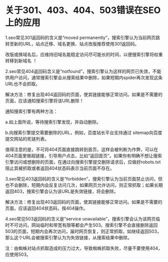 # 关于301、403、404、503错误在SEO上的应用

1.seo常见301返回码的含义是“moved permanently”，搜索引擎认为当前网页跳转至新的URL，站点迁移、域名更换、站点改版推荐使用301返回码。

改版或换域名后，应维持旧域名能稳定访问尽可能长的时间，以便搜索引擎将权重转移到新域名 ！

2.seo常见404返回码含义是“notfound”，搜索引擎认为这样的网页已失效，不能供用户访问，通常搜索引擎会从搜索结果中删除，如果短期内spider再次发现这条URL也不会抓取。

解决方法：修复出现404返回码的页面，使其链接能够正常访问。如果是不需要的页面，应该通知搜索引擎将该URL删除！

通知搜索引擎有两种方法：

a.如上面所说，等待搜索引擎发现，并自动删除。

b.向搜索引擎提交需要删除的URL，例如，百度站长平台支持通过 sitemap向百度提交网站的死链列表。

值得注意的是，不可将404页面直接跳转到首页，这样会被判断为作弊，可以在404页面里做超链接，引导用户点击，比如“返回首页”。如果你有明确不想让搜索引擎访问或想删除的页面，在通过向搜索引擎提交删除请求后，应做好robots.txt阻止其被抓取或者返回404状态码表示当前页面不存在。

3.seo常见403返回码的含义是“forbidden”，搜索引擎认为当前页面禁止访问，但也不会删除，短期内会反复访问几次，如果网页允许访问，则正常抓取；如果长期返回403，搜索引擎会认为该URL是失效链接，将会删除。

解决方法：修复出现403返回码的页面，使其链接能够正常访问。如果是不需要的页面，应该返回404状态码，按404操作。

4.seo常见503返回码的含义是“service unavailable”，搜索引擎会认为该网页临时不可访问，网站临时和带宽有限等都会产生503。搜索引擎不会直接删除返回503的页面，短期内会再次访问，届时网页恢复，则正常抓取，如继续返回503，那么这个URL会被搜索引擎认为为失效链接，从搜索结果中删除。

注：由蜘蛛对站点抓取造成的压力过大，导致蜘蛛抓取失败，尽量不要使用404，应使用503。
